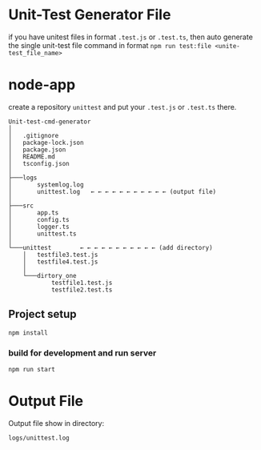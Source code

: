 # Unit-Test Generator File #
if you have unitest files in format `.test.js` or `.test.ts`, then auto generate the single unit-test file command in format `npm run test:file <unite-test_file_name>`

# node-app
create a repository `unittest` and put your `.test.js` or `.test.ts` there.

```
Unit-test-cmd-generator
│
│   .gitignore
│   package-lock.json
│   package.json
│   README.md
│   tsconfig.json
│
├───logs
│       systemlog.log
│       unittest.log   ← ← ← ← ← ← ← ← ← ← ← (output file)
│
├───src
│       app.ts
│       config.ts
│       logger.ts
│       unittest.ts
│
└───unittest        ← ← ← ← ← ← ← ← ← ← ← (add directory)
    │   testfile3.test.js
    │   testfile4.test.js
    │
    └───dirtory_one
            testfile1.test.js
            testfile2.test.ts

```
    
## Project setup
```
npm install
```

### build for development and run server
```
npm run start
```


# Output File

Output file show in directory: 
```
logs/unittest.log
```
